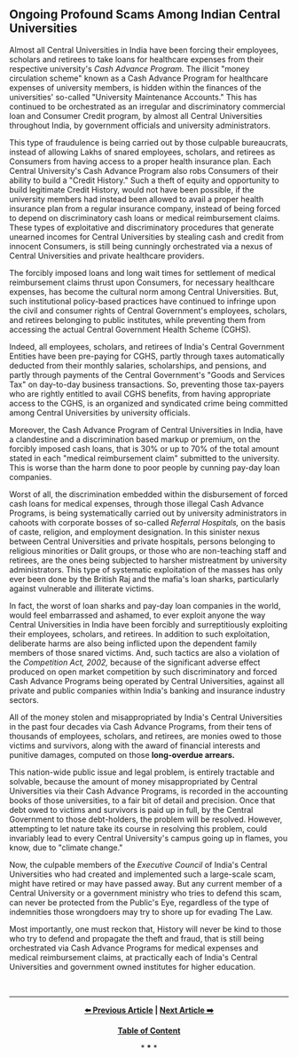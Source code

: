 ## Ongoing Profound Scams Among Indian Central Universities

Almost all Central Universities in India have been forcing their employees, scholars and retirees to take loans for healthcare expenses from their respective university's *Cash Advance Program.* The illicit "money circulation scheme" known as a Cash Advance Program for healthcare expenses of university members, is hidden within the finances of the universities' so-called "University Maintenance Accounts." This has continued to be orchestrated as an irregular and discriminatory commercial loan and Consumer Credit program, by almost all Central Universities throughout India, by government officials and university administrators. 

This type of fraudulence is being carried out by those culpable bureaucrats, instead of allowing Lakhs of snared employees, scholars, and retirees as Consumers from having access to a proper health insurance plan. Each Central University's Cash Advance Program also robs Consumers of their ability to build a "Credit History." Such a theft of equity and opportunity to build legitimate Credit History, would not have been possible, if the university members had instead been allowed to avail a proper health insurance plan from a regular insurance company, instead of being forced to depend on discriminatory cash loans or medical reimbursement claims. These types of exploitative and discriminatory procedures that generate unearned incomes for Central Universities by stealing cash and credit from innocent Consumers, is still being cunningly orchestrated via a nexus of Central Universities and private healthcare providers.   

The forcibly imposed loans and long wait times for settlement of medical reimbursement claims thrust upon Consumers, for necessary healthcare expenses, has become the cultural norm among Central Universities. But, such institutional policy-based practices have continued to infringe upon the civil and consumer rights of Central Government's employees, scholars, and retirees belonging to public institutes, while preventing them from accessing the actual Central Government Health Scheme (CGHS).  
 
Indeed, all employees, scholars, and retirees of India's Central Government Entities have been pre-paying for CGHS, partly through taxes automatically deducted from their monthly salaries, scholarships, and pensions, and partly through payments of the Central Government's "Goods and Services Tax" on day-to-day business transactions. So, preventing those tax-payers who are rightly entitled to avail CGHS benefits, from having appropriate access to the CGHS, is an organized and syndicated crime being committed among Central Universities by university officials.   

Moreover, the Cash Advance Program of Central Universities in India, have a clandestine and a discrimination based markup or premium, on the forcibly imposed cash loans, that is 30% or up to 70% of the total amount stated in each "medical reimbursement claim" submitted to the university. This is worse than the harm done to poor people by cunning pay-day loan companies. 

Worst of all, the discrimination embedded within the disbursement of forced cash loans for medical expenses, through those illegal Cash Advance Programs, is being systematically carried out by university administrators in cahoots with corporate bosses of so-called *Referral Hospitals,* on the basis of caste, religion, and employment designation. In this sinister nexus between Central Universities and private hospitals, persons belonging to religious minorities or Dalit groups, or those who are non-teaching staff and retirees, are the ones being subjected to harsher mistreatment by university administrators. This type of systematic exploitation of the masses has only ever been done by the British Raj and the mafia's loan sharks, particularly against vulnerable and illiterate victims. 

In fact, the worst of loan sharks and pay-day loan companies in the world, would feel embarrassed and ashamed, to ever exploit anyone the way Central Universities in India have been forcibly and surreptitiously exploiting their employees, scholars, and retirees. In addition to such exploitation, deliberate harms are also being inflicted upon the dependent family members of those snared victims. And, such tactics are also a violation of the *Competition Act, 2002,* because of the significant adverse effect produced on open market competition by such discriminatory and forced Cash Advance Programs being operated by Central Universities, against all private and public companies within India's banking and insurance industry sectors. 

All of the money stolen and misappropriated by India's Central Universities in the past four decades via Cash Advance Programs, from their tens of thousands of employees, scholars, and retirees, are monies owed to those victims and survivors, along with the award of financial interests and punitive damages, computed on those **long-overdue arrears.** 

This nation-wide public issue and legal problem, is entirely tractable and solvable, because the amount of money misappropriated by Central Universities via their Cash Advance Programs, is recorded in the accounting books of those universities, to a fair bit of detail and precision. Once that debt owed to victims and survivors is paid up in full, by the Central Government to those debt-holders, the problem will be resolved. However, attempting to let nature take its course in resolving this problem, could invariably lead to every Central University's campus going up in flames, you know, due to "climate change."  

Now, the culpable members of the *Executive Council* of India's Central Universities who had created and implemented such a large-scale scam, might have retired or may have passed away. But any current member of a Central University or a government ministry who tries to defend this scam, can never be protected from the Public's Eye, regardless of the type of indemnities those wrongdoers may try to shore up for evading The Law.  

Most importantly, one must reckon that, History will never be kind to those who try to defend and propagate the theft and fraud, that is still being orchestrated via Cash Advance Programs for medical expenses and medical reimbursement claims, at practically each of India's Central Universities and government owned institutes for higher education.  

<br>

---

<div align="center">
  
  **[:arrow_left: Previous Article][Prev] | [Next Article :arrow_right:][Next]** 
  
  **[Table of Content][TOC]**

  [Prev]: https://github.com/just-noticeable/damroo/blob/main/illegality-of-money-circulation-schemes-being-operated-by-indian-central-universities.md
  [TOC]: https://github.com/just-noticeable/damroo?tab=readme-ov-file#damroo
  [Next]: https://github.com/just-noticeable/damroo/blob/main/hindi-translation-of-article-about-scams-among-indian-central-universities.md

  
  <p>* <b>*</b> *</p> 
  
</div>